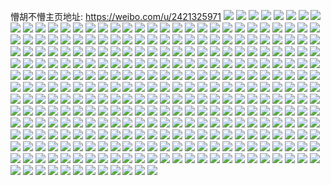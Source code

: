 懵胡不懵主页地址: https://weibo.com/u/2421325971 
![](https://wx4.sinaimg.cn/mw2000/90528093gy1h9h2qofm56j22bz340hdw.jpg) 
![](https://wx4.sinaimg.cn/mw2000/90528093gy1h9h2thblwyj22c0340u0z.jpg) 
![](https://wx4.sinaimg.cn/mw2000/90528093gy1h9h2thxsb0j20zo1bkdn4.jpg) 
![](https://wx4.sinaimg.cn/mw2000/90528093gy1h9h2tqo5r2j22c0340e86.jpg) 
![](https://wx4.sinaimg.cn/mw2000/90528093ly1h9b7m5o9kmj22c0340qv6.jpg) 
![](https://wx4.sinaimg.cn/mw2000/90528093ly1h84q3dw6osj239e4w4x6r.jpg) 
![](https://wx4.sinaimg.cn/mw2000/90528093ly1h84q3bxpchj23a34x54qs.jpg) 
![](https://wx4.sinaimg.cn/mw2000/90528093ly1h84q3g450cj256o3gg4qt.jpg) 
![](https://wx4.sinaimg.cn/mw2000/90528093ly1h84q45xe2dj23gg56o4qv.jpg) 
![](https://wx4.sinaimg.cn/mw2000/90528093ly1h84q3iaumfj23gg56oqv9.jpg) 
![](https://wx4.sinaimg.cn/mw2000/90528093ly1h84q4fep4dj23dx52wx6s.jpg) 
![](https://wx4.sinaimg.cn/mw2000/90528093ly1h84q3kpcqoj23ed53kb2f.jpg) 
![](https://wx4.sinaimg.cn/mw2000/90528093ly1h84q3myattj23bc4z0b2d.jpg) 
![](https://wx4.sinaimg.cn/mw2000/90528093ly1h84q481danj23gg56ox6t.jpg) 
![](https://wx4.sinaimg.cn/mw2000/90528093ly1h7qp39u01tj22c0340b2a.jpg) 
![](https://wx4.sinaimg.cn/mw2000/90528093ly1h7cz087hntj20zo1bkte5.jpg) 
![](https://wx4.sinaimg.cn/mw2000/90528093ly1h6qzwm2w6bj21bk0zo75g.jpg) 
![](https://wx4.sinaimg.cn/mw2000/90528093ly1h5j1oo8rglj22c03401l0.jpg) 
![](https://wx4.sinaimg.cn/mw2000/90528093ly1h5j1or3hzhj22c0340e86.jpg) 
![](https://wx4.sinaimg.cn/mw2000/90528093ly1h5j1ou9e54j22c0340b2e.jpg) 
![](https://wx4.sinaimg.cn/mw2000/90528093ly1h5j1oxku7wj22c03401l3.jpg) 
![](https://wx4.sinaimg.cn/mw2000/90528093ly1h5j1p0h9hdj22c0340u12.jpg) 
![](https://wx4.sinaimg.cn/mw2000/90528093ly1h5j1p3b8faj22c0340e85.jpg) 
![](https://wx4.sinaimg.cn/mw2000/90528093gy1h5e59rhyufj22c03401l2.jpg) 
![](https://wx4.sinaimg.cn/mw2000/90528093gy1h5e59tra5zj22c0340e84.jpg) 
![](https://wx4.sinaimg.cn/mw2000/90528093gy1h5e59vgtp9j2376376b2a.jpg) 
![](https://wx4.sinaimg.cn/mw2000/90528093gy1h5e59om1j3j22c0340b2b.jpg) 
![](https://wx4.sinaimg.cn/mw2000/90528093gy1h5e59x7yusj23402c0npe.jpg) 
![](https://wx4.sinaimg.cn/mw2000/90528093ly1h47l4k3h8xj23402c0hdv.jpg) 
![](https://wx4.sinaimg.cn/mw2000/90528093ly1h47l4kp4kgj20ku0rs7bp.jpg) 
![](https://wx4.sinaimg.cn/mw2000/90528093ly1h47l53rdnbj20zg0zgdn2.jpg) 
![](https://wx4.sinaimg.cn/mw2000/90528093ly1h3fufklgtxj21bk0zoqe9.jpg) 
![](https://wx4.sinaimg.cn/mw2000/90528093ly1h3fufl1pksj21bk0zo139.jpg) 
![](https://wx4.sinaimg.cn/mw2000/90528093ly1h3fufk6wpgj20zo1bkthf.jpg) 
![](https://wx4.sinaimg.cn/mw2000/90528093ly1h38wle5xj4j20o80qm0zg.jpg) 
![](https://wx4.sinaimg.cn/mw2000/90528093ly1h38wlegk20j20us0usaok.jpg) 
![](https://wx4.sinaimg.cn/mw2000/90528093ly1h38wlj010uj20u00u0gtn.jpg) 
![](https://wx4.sinaimg.cn/mw2000/90528093ly1h38woidy2rj20vc15sqfx.jpg) 
![](https://wx4.sinaimg.cn/mw2000/90528093ly1h2rnweii38j23402c07wk.jpg) 
![](https://wx4.sinaimg.cn/mw2000/90528093ly1h2rnwg5co5j23402c0b2c.jpg) 
![](https://wx4.sinaimg.cn/mw2000/90528093ly1h2rnwhkud2j23402c07wk.jpg) 
![](https://wx4.sinaimg.cn/mw2000/90528093ly1h2rnwcse7kj23402c0hdw.jpg) 
![](https://wx4.sinaimg.cn/mw2000/90528093ly1h2931ppuxfj22ps1j6b29.jpg) 
![](https://wx4.sinaimg.cn/mw2000/90528093ly1h2931q7gmhj20yi0yiagy.jpg) 
![](https://wx4.sinaimg.cn/mw2000/90528093ly1h2931qmxzzj20yi0yi44e.jpg) 
![](https://wx4.sinaimg.cn/mw2000/90528093ly1h2931onm2aj20yi0yiwiw.jpg) 
![](https://wx4.sinaimg.cn/mw2000/90528093ly1h2931rhhepj20yi0yitdw.jpg) 
![](https://wx4.sinaimg.cn/mw2000/90528093ly1h2931sldioj22ps1j6b29.jpg) 
![](https://wx4.sinaimg.cn/mw2000/90528093ly1h2931t8506j21ba0zg412.jpg) 
![](https://wx4.sinaimg.cn/mw2000/90528093ly1h1jxqnt0vyj215s0vc15q.jpg) 
![](https://wx4.sinaimg.cn/mw2000/90528093ly1h1jxqo9by0j215s1jq4qj.jpg) 
![](https://wx4.sinaimg.cn/mw2000/90528093ly1h1jxqoordyj215s0vc4ge.jpg) 
![](https://wx4.sinaimg.cn/mw2000/90528093ly1h1bn4jtnypj215s0vcgvc.jpg) 
![](https://wx4.sinaimg.cn/mw2000/90528093ly1h1bn69yw5uj215s0vcn8c.jpg) 
![](https://wx4.sinaimg.cn/mw2000/90528093ly1h06ur4zetgj20vc0vc17v.jpg) 
![](https://wx4.sinaimg.cn/mw2000/90528093ly1h06ur5acggj20mo0mo45i.jpg) 
![](https://wx4.sinaimg.cn/mw2000/90528093ly1h06ur5mdzyj20vc0vcgyy.jpg) 
![](https://wx4.sinaimg.cn/mw2000/90528093ly1gz2q8t48dmj20n50oo10d.jpg) 
![](https://wx4.sinaimg.cn/mw2000/90528093ly1gz2q8pmvgzj20ro0rodp3.jpg) 
![](https://wx4.sinaimg.cn/mw2000/90528093ly1gz2q8qihcuj20vc15sdt9.jpg) 
![](https://wx4.sinaimg.cn/mw2000/90528093ly1gz2q8rd0q8j20vc15sqc7.jpg) 
![](https://wx4.sinaimg.cn/mw2000/90528093ly1gz2q8ry2eyj20vc15sgu9.jpg) 
![](https://wx4.sinaimg.cn/mw2000/90528093ly1gz2q8skygmj20vc15sgtt.jpg) 
![](https://wx4.sinaimg.cn/mw2000/90528093ly1gz2q8otj7aj22402tcx6q.jpg) 
![](https://wx4.sinaimg.cn/mw2000/90528093ly1gz2q9auxv2j22402tchdx.jpg) 
![](https://wx4.sinaimg.cn/mw2000/90528093ly1gz2q9l2i7zj22402tce82.jpg) 
![](https://wx4.sinaimg.cn/mw2000/90528093ly1gywmfzszv3j20vc15sn6r.jpg) 
![](https://wx4.sinaimg.cn/mw2000/90528093ly1gywmg08nnfj20vc15sqd1.jpg) 
![](https://wx4.sinaimg.cn/mw2000/90528093ly1gywmfzhuh2j20vc15s7do.jpg) 
![](https://wx4.sinaimg.cn/mw2000/90528093ly1gywmh38aicj215s0vc7hg.jpg) 
![](https://wx4.sinaimg.cn/mw2000/90528093ly1gywmh6as0vj21r01r1qo4.jpg) 
![](https://wx4.sinaimg.cn/mw2000/90528093ly1gywmh53n2jj20zk0zk44y.jpg) 
![](https://wx4.sinaimg.cn/mw2000/90528093ly1gywmh5pm5xj20zk0zk78r.jpg) 
![](https://wx4.sinaimg.cn/mw2000/90528093ly1gywmh2ioe9j20u00u00zm.jpg) 
![](https://wx4.sinaimg.cn/mw2000/90528093ly1gygkdxxti3j20vc15s14p.jpg) 
![](https://wx4.sinaimg.cn/mw2000/90528093ly1gygkdy6xjuj20vc15sqdz.jpg) 
![](https://wx4.sinaimg.cn/mw2000/90528093ly1gygkdxl1b9j20vc15sdr3.jpg) 
![](https://wx4.sinaimg.cn/mw2000/90528093ly1gy8b7tyhglj20x00zkaeq.jpg) 
![](https://wx4.sinaimg.cn/mw2000/90528093ly1gy8b7u7252j21900u0429.jpg) 
![](https://wx4.sinaimg.cn/mw2000/90528093ly1gy8b7tpi0zj21900u0tgj.jpg) 
![](https://wx4.sinaimg.cn/mw2000/90528093ly1gy8b7uvsi2j21gz0w0avl.jpg) 
![](https://wx4.sinaimg.cn/mw2000/90528093ly1gy8b7w1xmvj22ps1j6npd.jpg) 
![](https://wx4.sinaimg.cn/mw2000/90528093ly1gy8b7v94blj21900u0gy2.jpg) 
![](https://wx4.sinaimg.cn/mw2000/90528093ly1gy8b7y06wmj22ps1j6npd.jpg) 
![](https://wx4.sinaimg.cn/mw2000/90528093ly1gy8b7wmjv5j225s1mce81.jpg) 
![](https://wx4.sinaimg.cn/mw2000/90528093ly1gy8b7xdxjpj225s1mchdt.jpg) 
![](https://wx4.sinaimg.cn/mw2000/90528093ly1gxzguaopjaj20vc15sx0n.jpg) 
![](https://wx4.sinaimg.cn/mw2000/90528093ly1gwxlopsb4cj20vc15sgxg.jpg) 
![](https://wx4.sinaimg.cn/mw2000/90528093ly1gwxlr718xhj22c0340x6r.jpg) 
![](https://wx4.sinaimg.cn/mw2000/90528093ly1gwxloq1incj20vc15sgxs.jpg) 
![](https://wx4.sinaimg.cn/mw2000/90528093ly1gwr9xgizg1j23402c0qv7.jpg) 
![](https://wx4.sinaimg.cn/mw2000/90528093ly1gwr9xi2f3sj23402c0qv7.jpg) 
![](https://wx4.sinaimg.cn/mw2000/90528093ly1gwr9xj0u6mj22c03404qq.jpg) 
![](https://wx4.sinaimg.cn/mw2000/90528093ly1gwlkj2uo7vj20vc15s15q.jpg) 
![](https://wx4.sinaimg.cn/mw2000/90528093ly1gwlkj2lwdxj20vc15swps.jpg) 
![](https://wx4.sinaimg.cn/mw2000/90528093ly1gwlkj37bswj20vc15sk3q.jpg) 
![](https://wx4.sinaimg.cn/mw2000/90528093ly1gwlkj3gdcqj20vc15swpy.jpg) 
![](https://wx4.sinaimg.cn/mw2000/90528093ly1gw0o4w1exvj22c02c0hdu.jpg) 
![](https://wx4.sinaimg.cn/mw2000/90528093ly1gw0o4z4dkfj22c0340u0y.jpg) 
![](https://wx4.sinaimg.cn/mw2000/90528093ly1gw0o5036yoj22c0340e82.jpg) 
![](https://wx4.sinaimg.cn/mw2000/90528093ly1gw0o50x4pvj21t02eou0x.jpg) 
![](https://wx4.sinaimg.cn/mw2000/90528093ly1gw0o52avgrj22c0340npf.jpg) 
![](https://wx4.sinaimg.cn/mw2000/90528093ly1gw0o53q5noj22c0340npf.jpg) 
![](https://wx4.sinaimg.cn/mw2000/90528093ly1gw0o545uaij20vc15stmj.jpg) 
![](https://wx4.sinaimg.cn/mw2000/90528093ly1gw0o611wdpj23402c0e81.jpg) 
![](https://wx4.sinaimg.cn/mw2000/90528093ly1gw0o62e1evj22c0340hdv.jpg) 
![](https://wx4.sinaimg.cn/mw2000/90528093ly1gw0o4xru5fj22c02c0b2a.jpg) 
![](https://wx4.sinaimg.cn/mw2000/90528093ly1gw0o63ltivj22c0340hdv.jpg) 
![](https://wx4.sinaimg.cn/mw2000/90528093ly1gvrvb12j8mj23402c04qs.jpg) 
![](https://wx4.sinaimg.cn/mw2000/90528093ly1gvrvb5xwnxj23402c0npf.jpg) 
![](https://wx4.sinaimg.cn/mw2000/90528093ly1gvrvb73n18j22c03404qp.jpg) 
![](https://wx4.sinaimg.cn/mw2000/90528093ly1gvrvb4gla7j23402c0e84.jpg) 
![](https://wx4.sinaimg.cn/mw2000/90528093ly1gvrvaxlvp4j23402c0qv7.jpg) 
![](https://wx4.sinaimg.cn/mw2000/90528093ly1gvrvb8jh40j22c0340qv6.jpg) 
![](https://wx4.sinaimg.cn/mw2000/002DRDuHly1gvja6j1vshj63402c01ky02.jpg) 
![](https://wx4.sinaimg.cn/mw2000/002DRDuHly1gvja6jqndsj62c02c0b2902.jpg) 
![](https://wx4.sinaimg.cn/mw2000/002DRDuHly1gvja6i4haxj62c02c0kjm02.jpg) 
![](https://wx4.sinaimg.cn/mw2000/002DRDuHly1gv2kn24bd0j60vc0vcwky02.jpg) 
![](https://wx4.sinaimg.cn/mw2000/002DRDuHly1guv9xmazt9j62c02c0u0x02.jpg) 
![](https://wx4.sinaimg.cn/mw2000/002DRDuHly1guewnfc05jj62c03404qr02.jpg) 
![](https://wx4.sinaimg.cn/mw2000/90528093ly1gu4xqtupkmj20vc15sdnv.jpg) 
![](https://wx4.sinaimg.cn/mw2000/90528093ly1gu4xqua2m9j20wa1hck34.jpg) 
![](https://wx4.sinaimg.cn/mw2000/90528093ly1gu4xqt9nm1j20vc15s7h7.jpg) 
![](https://wx4.sinaimg.cn/mw2000/90528093ly1gtphfeflibj223f29e7wj.jpg) 
![](https://wx4.sinaimg.cn/mw2000/90528093ly1gtphfgq86fj21z821au0y.jpg) 
![](https://wx4.sinaimg.cn/mw2000/90528093ly1gtphfc6r7pj21uw1wlhdu.jpg) 
![](https://wx4.sinaimg.cn/mw2000/90528093ly1gtphfj4919j22742m9kjn.jpg) 
![](https://wx4.sinaimg.cn/mw2000/90528093ly1gtphfkqtdpj21hd1ngb29.jpg) 
![](https://wx4.sinaimg.cn/mw2000/90528093ly1gtphfluqppj219j186x3x.jpg) 
![](https://wx4.sinaimg.cn/mw2000/90528093ly1gth9em5sk0j20u00u0aj4.jpg) 
![](https://wx4.sinaimg.cn/mw2000/90528093ly1gt29ox7jldj20vc0vcdm4.jpg) 
![](https://wx4.sinaimg.cn/mw2000/90528093ly1gt29owy4zuj20vc0vcn43.jpg) 
![](https://wx4.sinaimg.cn/mw2000/90528093ly1gt29oy3musj20vc0vcaf0.jpg) 
![](https://wx4.sinaimg.cn/mw2000/90528093ly1gsmrskdux4j22c02c0u0y.jpg) 
![](https://wx4.sinaimg.cn/mw2000/90528093ly1gsmrsm5wkwj20pv0putj1.jpg) 
![](https://wx4.sinaimg.cn/mw2000/90528093ly1gsmrsuy2lxj22c02c04qq.jpg) 
![](https://wx4.sinaimg.cn/mw2000/90528093ly1gri5g6fafpj22c02c0b2a.jpg) 
![](https://wx4.sinaimg.cn/mw2000/90528093ly1gri5ed5z7pj22c02c0e82.jpg) 
![](https://wx4.sinaimg.cn/mw2000/90528093ly1gri5eg2lpsj22c02c07wi.jpg) 
![](https://wx4.sinaimg.cn/mw2000/90528093ly1gri5ej3z3vj22c0340hdu.jpg) 
![](https://wx4.sinaimg.cn/mw2000/90528093ly1gri5en5794j23402c0npd.jpg) 
![](https://wx4.sinaimg.cn/mw2000/90528093ly1gri5eknkivj23402c0kjl.jpg) 
![](https://wx4.sinaimg.cn/mw2000/90528093ly1gri5eao5q6j23402c0kjl.jpg) 
![](https://wx4.sinaimg.cn/mw2000/90528093ly1gri5fjvbwzj22c02c07wh.jpg) 
![](https://wx4.sinaimg.cn/mw2000/90528093ly1gri5go1fp9j22c02c07wh.jpg) 
![](https://wx4.sinaimg.cn/mw2000/90528093ly1grge9f8hvtj20vc15s12y.jpg) 
![](https://wx4.sinaimg.cn/mw2000/90528093ly1gqvwrftvarj215s0vcn5w.jpg) 
![](https://wx4.sinaimg.cn/mw2000/90528093ly1gqvwrg7pggj20vc15sjzy.jpg) 
![](https://wx4.sinaimg.cn/mw2000/90528093ly1gqnim5h31lj20zk0qohdt.jpg) 
![](https://wx4.sinaimg.cn/mw2000/90528093ly1gqnim4vu53j20zk0qo4qq.jpg) 
![](https://wx4.sinaimg.cn/mw2000/90528093ly1gpbjkb6xrdj225g2vanpi.jpg) 
![](https://wx4.sinaimg.cn/mw2000/90528093ly1gpbjkdk7n5j22702xc7wo.jpg) 
![](https://wx4.sinaimg.cn/mw2000/90528093ly1gp6xwr7dvkj20rs15ob2a.jpg) 
![](https://wx4.sinaimg.cn/mw2000/90528093ly1gp4lo33kklj20vc15s1fd.jpg) 
![](https://wx4.sinaimg.cn/mw2000/90528093ly1gouvkjrqdhj215s0vcal1.jpg) 
![](https://wx4.sinaimg.cn/mw2000/90528093ly1gouvkkpytjj215s0vcgwk.jpg) 
![](https://wx4.sinaimg.cn/mw2000/90528093ly1gouvklhxrwj215s0vc49z.jpg) 
![](https://wx4.sinaimg.cn/mw2000/90528093ly1gnxtr4ty3qj22yo1o0x6q.jpg) 
![](https://wx4.sinaimg.cn/mw2000/90528093ly1gnxtr64lywj22yo1o0kjm.jpg) 
![](https://wx4.sinaimg.cn/mw2000/90528093ly1gnxtr7h6vjj22yo1o0e82.jpg) 
![](https://wx4.sinaimg.cn/mw2000/90528093ly1gnxtr8viwqj226t2vme82.jpg) 
![](https://wx4.sinaimg.cn/mw2000/90528093ly1gnry3mfs0kj20rs2bcb29.jpg) 
![](https://wx4.sinaimg.cn/mw2000/90528093ly1gn2l2c6wpjj215s0vc172.jpg) 
![](https://wx4.sinaimg.cn/mw2000/90528093ly1gmsquemdq1j20zk0k0n2e.jpg) 
![](https://wx4.sinaimg.cn/mw2000/90528093ly1gmsquebsonj20zk0k0afq.jpg) 
![](https://wx4.sinaimg.cn/mw2000/90528093ly1gmizkprcfsj20vc0vcdpn.jpg) 
![](https://wx4.sinaimg.cn/mw2000/90528093ly1gmizkq2bc5j20vc0vc47b.jpg) 
![](https://wx4.sinaimg.cn/mw2000/90528093ly1gmc3hna4r2j21mf1mfacc.jpg) 
![](https://wx4.sinaimg.cn/mw2000/90528093ly1gmc3khsk8pj22c02c0kjl.jpg) 
![](https://wx4.sinaimg.cn/mw2000/90528093ly1gmc3hocqsmj20vc0vc7db.jpg) 
![](https://wx4.sinaimg.cn/mw2000/90528093ly1gl1njsuki9j20vc15r7hu.jpg) 
![](https://wx4.sinaimg.cn/mw2000/90528093ly1gl1njt5wq1j20vc15snca.jpg) 
![](https://wx4.sinaimg.cn/mw2000/90528093ly1gks7cxd40wj20vc0vcai9.jpg) 
![](https://wx4.sinaimg.cn/mw2000/90528093ly1gks7e46ploj20vc15sanr.jpg) 
![](https://wx4.sinaimg.cn/mw2000/90528093ly1gkg8pb8itwj20vc15s4ao.jpg) 
![](https://wx4.sinaimg.cn/mw2000/90528093ly1gk4wp4xc3hj20rs1qie58.jpg) 
![](https://wx4.sinaimg.cn/mw2000/90528093ly1gjey26mg1zj20vc0vcjwv.jpg) 
![](https://wx4.sinaimg.cn/mw2000/90528093ly1gjey25dd9rj20vc0vcqat.jpg) 
![](https://wx4.sinaimg.cn/mw2000/90528093ly1gjey25tjrrj20vc0vc461.jpg) 
![](https://wx4.sinaimg.cn/mw2000/90528093ly1gjey265cgrj20vc0vcjwm.jpg) 
![](https://wx4.sinaimg.cn/mw2000/90528093ly1gja4pwt03lj23402c0b2b.jpg) 
![](https://wx4.sinaimg.cn/mw2000/90528093ly1gja4q1pmawj22qf3n8qvk.jpg) 
![](https://wx4.sinaimg.cn/mw2000/90528093ly1gja4q3a3kmj20vc0vcwt5.jpg) 
![](https://wx4.sinaimg.cn/mw2000/90528093ly1git1dnrtrjj20vc0vcwo0.jpg) 
![](https://wx4.sinaimg.cn/mw2000/90528093ly1gila21bzbpj20vc15sndh.jpg) 
![](https://wx4.sinaimg.cn/mw2000/90528093ly1gila20ezwdj20vc15s7kb.jpg) 
![](https://wx4.sinaimg.cn/mw2000/90528093gy1ghnb1kgx7ij23402c0b2a.jpg) 
![](https://wx4.sinaimg.cn/mw2000/90528093gy1ghnb1g6f96j22c0340npe.jpg) 
![](https://wx4.sinaimg.cn/mw2000/90528093gy1ghnb1iu7v9j22c03407wj.jpg) 
![](https://wx4.sinaimg.cn/mw2000/90528093gy1ghnb1mhjwoj23402c0b2b.jpg) 
![](https://wx4.sinaimg.cn/mw2000/90528093gy1gh4dbzvwx2j21ee0scan7.jpg) 
![](https://wx4.sinaimg.cn/mw2000/90528093gy1gh4dc2bkjnj21d80saap1.jpg) 
![](https://wx4.sinaimg.cn/mw2000/90528093gy1gh4dc9ubr8j22io1w0npd.jpg) 
![](https://wx4.sinaimg.cn/mw2000/90528093gy1gh4dc5zt9rj21w02iohdt.jpg) 
![](https://wx4.sinaimg.cn/mw2000/90528093gy1gh4dchdfplj22io1w0npf.jpg) 
![](https://wx4.sinaimg.cn/mw2000/90528093gy1gh4dbybppwj21hc0u0kbb.jpg) 
![](https://wx4.sinaimg.cn/mw2000/90528093gy1gh1c0g150lj20vc0vc4ad.jpg) 
![](https://wx4.sinaimg.cn/mw2000/90528093gy1ggu4w5yigvj20sk105499.jpg) 
![](https://wx4.sinaimg.cn/mw2000/90528093ly1gghpv4bbg4j20vc0vcgvk.jpg) 
![](https://wx4.sinaimg.cn/mw2000/90528093ly1gghpv4rhi3j20vc0vck12.jpg) 
![](https://wx4.sinaimg.cn/mw2000/90528093ly1gghpv3qvl8j20vc0vcthi.jpg) 
![](https://wx4.sinaimg.cn/mw2000/90528093ly1gg4uwmjp09j20rs1awtuc.jpg) 
![](https://wx4.sinaimg.cn/mw2000/90528093ly1gg4uzsrylij23402c04qs.jpg) 
![](https://wx4.sinaimg.cn/mw2000/90528093ly1gg4uwnamyuj20rs2lre81.jpg) 
![](https://wx4.sinaimg.cn/mw2000/90528093ly1gfoqyx178ij20vc15s14c.jpg) 
![](https://wx4.sinaimg.cn/mw2000/90528093ly1gffhgfxgdzj23402c0b29.jpg) 
![](https://wx4.sinaimg.cn/mw2000/90528093ly1gffhgec2atj23402c07wh.jpg) 
![](https://wx4.sinaimg.cn/mw2000/90528093ly1gffhgfa6d0j215s0vck3k.jpg) 
![](https://wx4.sinaimg.cn/mw2000/90528093ly1gffhggcy0dj20vc15sk6s.jpg) 
![](https://wx4.sinaimg.cn/mw2000/90528093ly1gf0i66si4mj20vc0vck2e.jpg) 
![](https://wx4.sinaimg.cn/mw2000/90528093ly1gewx9kz2guj215s0w5n4c.jpg) 
![](https://wx4.sinaimg.cn/mw2000/90528093ly1gewx9ljm9qj215s0w57bv.jpg) 
![](https://wx4.sinaimg.cn/mw2000/90528093ly1gemmv9rne6j20vc0zlann.jpg) 
![](https://wx4.sinaimg.cn/mw2000/90528093ly1gemmva29ouj20vc11ana4.jpg) 
![](https://wx4.sinaimg.cn/mw2000/90528093ly1ge53601a4dj20vc15stk7.jpg) 
![](https://wx4.sinaimg.cn/mw2000/90528093ly1ge535zqthej20vc15s4a4.jpg) 
![](https://wx4.sinaimg.cn/mw2000/90528093ly1gdudz386y2j216o1ku1kx.jpg) 
![](https://wx4.sinaimg.cn/mw2000/90528093ly1gcmzrthxr8j22c0340nph.jpg) 
![](https://wx4.sinaimg.cn/mw2000/90528093ly1gcmzryj66dj20vc15swq6.jpg) 
![](https://wx4.sinaimg.cn/mw2000/90528093ly1gcmzrvt0h3j22c0340e85.jpg) 
![](https://wx4.sinaimg.cn/mw2000/90528093ly1gcmzrwtwrsj22c0340kjm.jpg) 
![](https://wx4.sinaimg.cn/mw2000/90528093ly1gcmzrxvydjj22c0340npe.jpg) 
![](https://wx4.sinaimg.cn/mw2000/90528093ly1gcmzrz66k2j22c0340x6q.jpg) 
![](https://wx4.sinaimg.cn/mw2000/90528093ly1gbyr9wqw2yj222o0yiqvb.jpg) 
![](https://wx4.sinaimg.cn/mw2000/90528093ly1gbyr7of75oj20vc0vcalz.jpg) 
![](https://wx4.sinaimg.cn/mw2000/90528093ly1gbyr9zw9ijj222o0yikjo.jpg) 
![](https://wx4.sinaimg.cn/mw2000/90528093ly1gbyr7oq2jxj20vc0vcgxs.jpg) 
![](https://wx4.sinaimg.cn/mw2000/90528093ly1gbyr9snl3aj222o0yib2e.jpg) 
![](https://wx4.sinaimg.cn/mw2000/90528093ly1gbyr7oyclbj20vc15sdrw.jpg) 
![](https://wx4.sinaimg.cn/mw2000/90528093ly1gbyra5pxy2j222o0yix6v.jpg) 
![](https://wx4.sinaimg.cn/mw2000/90528093ly1gbyr7o10xoj20vc15s13b.jpg) 
![](https://wx4.sinaimg.cn/mw2000/90528093ly1gbyrad95drj222o0yinpi.jpg) 
![](https://wx4.sinaimg.cn/mw2000/90528093ly1gbwi4alg0mj20vc0vcn5f.jpg) 
![](https://wx4.sinaimg.cn/mw2000/90528093ly1gbwi4auisej20vc0vcagk.jpg) 
![](https://wx4.sinaimg.cn/mw2000/90528093ly1gbv9mddayuj20vc15swp9.jpg) 
![](https://wx4.sinaimg.cn/mw2000/90528093ly1gbbomtnqyfj20n00mmq3t.jpg) 
![](https://wx4.sinaimg.cn/mw2000/90528093ly1gbb7ureh5fj20cc0gljt4.jpg) 
![](https://wx4.sinaimg.cn/mw2000/90528093ly1gbb7ur2mddj20qe0qe41g.jpg) 
![](https://wx4.sinaimg.cn/mw2000/90528093ly1gazxlr6a1gj2163161kek.jpg) 
![](https://wx4.sinaimg.cn/mw2000/90528093ly1gazxlpr3rlj21tw1twe5f.jpg) 
![](https://wx4.sinaimg.cn/mw2000/90528093ly1gaxpg7g4dwj20vc15sgq3.jpg) 
![](https://wx4.sinaimg.cn/mw2000/90528093gy1gan9k8lbnij22842yq1l1.jpg) 
![](https://wx4.sinaimg.cn/mw2000/90528093gy1gan9kd798lj22ir1w2u0z.jpg) 
![](https://wx4.sinaimg.cn/mw2000/90528093gy1gan9kihnmrj22pt21chdw.jpg) 
![](https://wx4.sinaimg.cn/mw2000/90528093gy1gan9kobxbaj224s2uf1l1.jpg) 
![](https://wx4.sinaimg.cn/mw2000/90528093gy1gafxy8zfa4j23402c0kjo.jpg) 
![](https://wx4.sinaimg.cn/mw2000/90528093gy1gafxy2dnqyj23402c0hdt.jpg) 
![](https://wx4.sinaimg.cn/mw2000/90528093gy1gafxy9wptmj21xq0u0x06.jpg) 
![](https://wx4.sinaimg.cn/mw2000/90528093ly1g9gdu4sve0j20vc15stsh.jpg) 
![](https://wx4.sinaimg.cn/mw2000/90528093ly1g9gdu3z3otj20vc15stt5.jpg) 
![](https://wx4.sinaimg.cn/mw2000/90528093ly1g9gdu5j9zkj20vc15sqmc.jpg) 
![](https://wx4.sinaimg.cn/mw2000/90528093ly1g9gdu6pa8ej20vc15s4h6.jpg) 
![](https://wx4.sinaimg.cn/mw2000/90528093ly1g8vo3y3oywj20vc0vctle.jpg) 
![](https://wx4.sinaimg.cn/mw2000/90528093ly1g8izs8hjw8j23402c04qq.jpg) 
![](https://wx4.sinaimg.cn/mw2000/90528093ly1g8izsdxchfj23402c0u12.jpg) 
![](https://wx4.sinaimg.cn/mw2000/90528093ly1g8izsc7qv9j23402c0x6r.jpg) 
![](https://wx4.sinaimg.cn/mw2000/90528093ly1g8izsfvbd8j22c0340b2d.jpg) 
![](https://wx4.sinaimg.cn/mw2000/90528093ly1g8izslssi1j20vc0vctol.jpg) 
![](https://wx4.sinaimg.cn/mw2000/90528093ly1g8izshpb8ij22c02c0e85.jpg) 
![](https://wx4.sinaimg.cn/mw2000/90528093ly1g8izs7kr7mj23402c0qv8.jpg) 
![](https://wx4.sinaimg.cn/mw2000/90528093ly1g8izsk2rzwj23402c0e86.jpg) 
![](https://wx4.sinaimg.cn/mw2000/90528093ly1g8izsahx9nj22c03401l3.jpg) 
![](https://wx4.sinaimg.cn/mw2000/90528093ly1g8h6b1bs97j23402c04qs.jpg) 
![](https://wx4.sinaimg.cn/mw2000/90528093ly1g8h6ba2lcgj23402c0x6r.jpg) 
![](https://wx4.sinaimg.cn/mw2000/90528093ly1g7vgq82w7aj20n00uo44c.jpg) 
![](https://wx4.sinaimg.cn/mw2000/90528093ly1g60piya1a0j20uo0n00ym.jpg) 
![](https://wx4.sinaimg.cn/mw2000/90528093ly1g60piyr6y3j20n00uoqbz.jpg) 
![](https://wx4.sinaimg.cn/mw2000/90528093ly1g60piz2ppuj20n00uo0y0.jpg) 
![](https://wx4.sinaimg.cn/mw2000/90528093ly1g60piz9ub5j20uo0n0n6t.jpg) 
![](https://wx4.sinaimg.cn/mw2000/90528093ly1g4sxvm8bawj23402c0u0y.jpg) 
![](https://wx4.sinaimg.cn/mw2000/90528093ly1g4sxvohkg6j23402c07wh.jpg) 
![](https://wx4.sinaimg.cn/mw2000/90528093ly1g4sxwlt6scj23402c0b29.jpg) 
![](https://wx4.sinaimg.cn/mw2000/90528093ly1g4sxwobmt6j22hm1v47wh.jpg) 
![](https://wx4.sinaimg.cn/mw2000/90528093ly1g4sxwoz8q5j20n00n0q8o.jpg) 
![](https://wx4.sinaimg.cn/mw2000/90528093ly1g4810b6uovj22402tc1ky.jpg) 
![](https://wx4.sinaimg.cn/mw2000/90528093ly1g46pkckg11j23402c01kz.jpg) 
![](https://wx4.sinaimg.cn/mw2000/90528093gy1g414xijhr6j23402c0x6q.jpg) 
![](https://wx4.sinaimg.cn/mw2000/90528093gy1g414xj7l0ij22tc1ao1kx.jpg) 
![](https://wx4.sinaimg.cn/mw2000/90528093gy1g414xh6403j23402c04qq.jpg) 
![](https://wx4.sinaimg.cn/mw2000/90528093gy1g3zta1ubhuj23402c0hdu.jpg) 
![](https://wx4.sinaimg.cn/mw2000/90528093gy1g3zta34ta7j20n00uojzr.jpg) 
![](https://wx4.sinaimg.cn/mw2000/90528093gy1g3zt9yakygj23402c01ky.jpg) 
![](https://wx4.sinaimg.cn/mw2000/90528093ly1g3jqzahokpj23402c0u0x.jpg) 
![](https://wx4.sinaimg.cn/mw2000/90528093ly1g2dsglz01lj20n00uogpn.jpg) 
![](https://wx4.sinaimg.cn/mw2000/90528093ly1g2dsglbpgrj23k02o0e84.jpg) 
![](https://wx4.sinaimg.cn/mw2000/90528093ly1g2cj0b4n6sj21g21xg17q.jpg) 
![](https://wx4.sinaimg.cn/mw2000/90528093ly1g1v5cxle9nj20ku0kuaea.jpg) 
![](https://wx4.sinaimg.cn/mw2000/90528093ly1g1obduift9j22c0340x6p.jpg) 
![](https://wx4.sinaimg.cn/mw2000/90528093ly1g1obdt7se1j22c0340e84.jpg) 
![](https://wx4.sinaimg.cn/mw2000/90528093ly1g0te6fmlsuj20rs0ku7i4.jpg) 
![](https://wx4.sinaimg.cn/mw2000/90528093ly1g082x2b93bj21o01o04qp.jpg) 
![](https://wx4.sinaimg.cn/mw2000/90528093ly1g082wfxy96j21o01o0b29.jpg) 
![](https://wx4.sinaimg.cn/mw2000/90528093ly1fyqyurwjbej20n00n0wuz.jpg) 
![](https://wx4.sinaimg.cn/mw2000/90528093ly1fymbzln5lcj20n00h8gye.jpg) 
![](https://wx4.sinaimg.cn/mw2000/90528093ly1fxpen9eca4j20k00qo41r.jpg) 
![](https://wx4.sinaimg.cn/mw2000/90528093ly1fxpen8xqbxj20k00qotbn.jpg) 
![](https://wx4.sinaimg.cn/mw2000/90528093ly1fxpen9kk5nj20k00qo0vh.jpg) 
![](https://wx4.sinaimg.cn/mw2000/90528093ly1fx2ljzo5g2j20qo0zk7c7.jpg) 
![](https://wx4.sinaimg.cn/mw2000/90528093ly1fw7xwpgmxqj22tq248x6p.jpg) 
![](https://wx4.sinaimg.cn/mw2000/90528093ly1fw7xwojjjvj23402c0x6q.jpg) 
![](https://wx4.sinaimg.cn/mw2000/90528093ly1fw7xwngi0zj22tq248hdt.jpg) 
![](https://wx4.sinaimg.cn/mw2000/90528093ly1fw7xwq6qd0j22tq248npd.jpg) 
![](https://wx4.sinaimg.cn/mw2000/90528093ly1fvzhwvwravj21w01ez1hl.jpg) 
![](https://wx4.sinaimg.cn/mw2000/90528093ly1fvzhwwo0apj21w01ezqrb.jpg) 
![](https://wx4.sinaimg.cn/mw2000/90528093ly1fvzhwxj9aoj21w01ezb29.jpg) 
![](https://wx4.sinaimg.cn/mw2000/90528093ly1fvzhwyj8xdj21w01ezdzj.jpg) 
![](https://wx4.sinaimg.cn/mw2000/90528093ly1fvzhwzcdtuj22tq2484qp.jpg) 
![](https://wx4.sinaimg.cn/mw2000/90528093ly1fsbngctij6j21w01w01kx.jpg) 
![](https://wx4.sinaimg.cn/mw2000/90528093ly1fsbngdvh9gj21w01w01kx.jpg) 
![](https://wx4.sinaimg.cn/mw2000/90528093ly1fsbngbqmcvj21w02ioe81.jpg) 
![](https://wx4.sinaimg.cn/mw2000/90528093ly1fsbngfxjm7j20i20j3wfx.jpg) 
![](https://wx4.sinaimg.cn/mw2000/90528093ly1frav4zsk98j20h80umwic.jpg) 
![](https://wx4.sinaimg.cn/mw2000/90528093ly1fqu3wadi1ij21400qoagy.jpg) 
![](https://wx4.sinaimg.cn/mw2000/90528093ly1fqeazg9rcwj20u0190dml.jpg) 
![](https://wx4.sinaimg.cn/mw2000/90528093ly1fqeazh37pmj20u0190dnn.jpg) 
![](https://wx4.sinaimg.cn/mw2000/90528093ly1fqeazi17hlj20u0190qbo.jpg) 
![](https://wx4.sinaimg.cn/mw2000/90528093ly1fq01s0qd00j20qo0zk47i.jpg) 
![](https://wx4.sinaimg.cn/mw2000/90528093ly1fpkg2snks4j20qo0zk79s.jpg) 
![](https://wx4.sinaimg.cn/mw2000/90528093ly1fp80h53y0pj20qo0zknpd.jpg) 
![](https://wx4.sinaimg.cn/mw2000/90528093ly1fp5crlid6kj215o15ok5j.jpg) 
